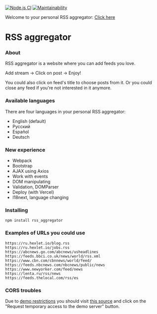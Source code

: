 [![Node.js CI](https://github.com/SuchkovSergey/rss/actions/workflows/nodejs.yml/badge.svg)](https://github.com/SuchkovSergey/rss/actions/workflows/nodejs.yml)
[![Maintainability](https://api.codeclimate.com/v1/badges/bbfaa3ddf3bc2f552f23/maintainability)](https://codeclimate.com/github/SuchkovSergey/rss/maintainability)

Welcome to your personal RSS
aggregator: [Click here](https://frontend-project-lvl3-eta.now.sh/)

# RSS aggregator

### About

RSS aggregator is a website where you can add feeds you love.

Add stream -> Click on post -> Enjoy!

You could also click on feed's title to choose posts from it. Or you could close any feed
if you're not interested in it anymore.

### Available languages

There are four languages in your personal RSS aggregator:

* English (default)
* Русский
* Español
* Deutsch

### New experience

* Webpack
* Bootstrap
* AJAX using Axios
* Work with events
* DOM manipulating
* Validation, DOMParser
* Deploy (with Vercel)
* I18next, language changing

### Installing

```
npm install rss_aggregator
```

### Examples of URLs you could use

```
https://ru.hexlet.io/blog.rss
https://ru.hexlet.io/jobs.rss
https://abcnews.go.com/abcnews/usheadlines
https://feeds.bbci.co.uk/news/world/rss.xml
https://www.cbn.com/cbnnews/world/feed/
https://feeds.nbcnews.com/nbcnews/public/news
https://www.newyorker.com/feed/news
https://lenta.ru/rss/news
https://feeds.thelocal.com/rss/es
```

### CORS troubles

Due
to [demo restrictions](https://github.com/Rob--W/cors-anywhere/issues/301#issuecomment-771210498)
you should visit [this source](https://cors-anywhere.herokuapp.com/corsdemo) and click on
the "Request temporary access to the demo server" button.